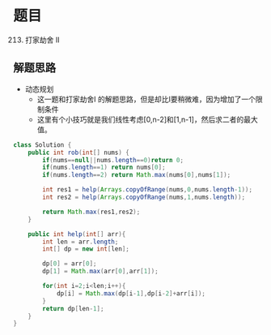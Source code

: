 # 题目
213. 打家劫舍 II

## 解题思路
- 动态规划
    + 这一题和打家劫舍I 的解题思路，但是却比I要稍微难，因为增加了一个限制条件
    + 这里有个小技巧就是我们线性考虑[0,n-2]和[1,n-1]，然后求二者的最大值。


```java
class Solution {
    public int rob(int[] nums) {
        if(nums==null||nums.length==0)return 0;
        if(nums.length==1) return nums[0];
        if(nums.length==2) return Math.max(nums[0],nums[1]);

        int res1 = help(Arrays.copyOfRange(nums,0,nums.length-1));
        int res2 = help(Arrays.copyOfRange(nums,1,nums.length));

        return Math.max(res1,res2);
    }

    public int help(int[] arr){
        int len = arr.length;
        int[] dp = new int[len];

        dp[0] = arr[0];
        dp[1] = Math.max(arr[0],arr[1]);

        for(int i=2;i<len;i++){
            dp[i] = Math.max(dp[i-1],dp[i-2]+arr[i]);
        }
        return dp[len-1];
    }
}
```